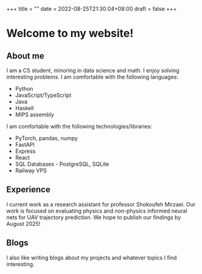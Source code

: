 +++
title =  ""
date = 2022-08-25T21:30:04+08:00
draft = false
+++
# Welcome to my website!

## About me

I am a CS student, minoring in data science and math. I enjoy solving interesting problems. I am comfortable with the following languages:
  
- Python
- JavaScript/TypeScript
- Java
- Haskell
- MIPS assembly

I am comfortable with the following technologies/libraries:

- PyTorch, pandas, numpy
- FastAPI
- Express
- React
- SQL Databases - PostgreSQL, SQLite
- Railway VPS

## Experience

I current work as a research assistant for professor Shokoufeh Mirzaei. Our work is focused on evaluating physics and non-physics informed neural nets for UAV trajectory prediction. We hope to publish our findings by August 2025!

## Blogs

I also like writing blogs about my projects and whatever topics I find interesting.
